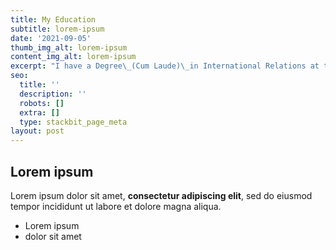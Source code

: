```yaml
---
title: My Education
subtitle: lorem-ipsum
date: '2021-09-05'
thumb_img_alt: lorem-ipsum
content_img_alt: lorem-ipsum
excerpt: "I have a Degree\_(Cum Laude)\_in International Relations at the Meritorious Autonomous University of Puebla, and also a Master's (Distinction) in Governance and Human Rights at the Autonomous University of Madrid."
seo:
  title: ''
  description: ''
  robots: []
  extra: []
  type: stackbit_page_meta
layout: post
---
```

## Lorem ipsum

Lorem ipsum dolor sit amet, **consectetur adipiscing elit**, sed do eiusmod tempor incididunt ut labore et dolore magna aliqua.

- Lorem ipsum
- dolor sit amet